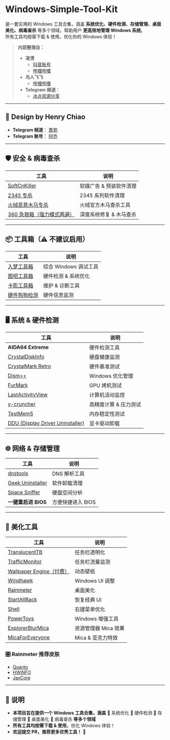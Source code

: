 # Windows-Simple-Tool-Kit  
是一套实用的 Windows 工具合集，涵盖 **系统优化、硬件检测、存储管理、桌面美化、病毒查杀** 等多个领域，帮助用户 **更高效地管理 Windows 系统**。  
所有工具均按需下载 & 使用，优化你的 Windows 体验！
> **内容整理自：**  
> - **凌清**  
>   - [抖音账号](https://m.douyin.com/share/user/MS4wLjABAAAAF4h2qs-kUzSJ0q5WVQgEXoyU8ybMzVm34n6S0-GAlGat3PSbKzCNtM5c99FCUJ1-)  
>   - [哔哩哔哩](https://space.bilibili.com/107041356)  
> - **鸟人飞飞**  
>   - [哔哩哔哩](https://space.bilibili.com/956530?&unique_k=2333)  
> - **Telegram 频道**：
>   - [冰点资源分享 ](https://t.me/ZGQincLiqun/3319)  

---

## 🎨 **Design by Henry Chiao**  
- **Telegram 频道**： [喬苑](https://t.me/Qiao_blog)  
- **Telegram 账号**： [阿乔](https://t.me/Hemry_Chiao)  

---

## 🛡️ 安全 & 病毒查杀
| 工具 | 说明 |
|------|------|
| [SoftCnKiller](https://free.lanzoui.com/b0cpu1guf) | 软媒广告 & 预装软件清理 |
| [2345 专杀](https://free.lanzoub.com/inTQL0v56jwj) | 2345 系列软件清理 |
| [火绒恶意木马专杀](https://bbs.huorong.cn/thread-18575-1-1.html) | 火绒官方木马查杀工具 |
| [360 急救箱（强力模式两遍）](https://weishi.360.cn/jijiuxiang) | 深度系统修复 & 木马查杀 |

---

## 📦 工具箱（⚠️ 不建议启用）
| 工具 | 说明 |
|------|------|
| [入梦工具箱](https://rmsys.top/RMTool.html) | 综合 Windows 调试工具 |
| [图吧工具箱](http://www.tbtool.cn/) | 硬件检测 & 系统优化 |
| [卡影工具箱](http://www.kbtool.cn/) | 维护 & 诊断工具 |
| [硬件狗狗检测](http://yjgg.mydrivers.com/) | 硬件信息监测 |

---

## 🖥️ 系统 & 硬件检测
| 工具 | 说明 |
|------|------|
| **AIDA64 Extreme** | 硬件检测工具 |
| [CrystalDiskInfo](https://crystalmark.info/en/software/crystaldiskinfo/) | 硬盘健康监测 |
| [CrystalMark Retro](https://crystalmark.info/en/download/#google_vignette) | 硬件基准测试 |
| [Dism++](https://github.com/Chuyu-Team/Dism-Multi-language/releases) | Windows 优化管理 |
| [FurMark](https://geeks3d.com/furmark/) | GPU 烤机测试 |
| [LastActivityView](https://www.nirsoft.net/utils/computer_activity_view.html) | 计算机活动监控 |
| [y-cruncher](http://numberworld.org/y-cruncher/) | 高精度计算 & 压力测试 |
| [TestMem5](https://github.com/CoolCmd/TestMem5/releases) | 内存稳定性测试 |
| [DDU (Display Driver Uninstaller)](https://www.wagnardsoft.com/) | 显卡驱动卸载 |

---

## 🌐 网络 & 存储管理
| 工具 | 说明 |
|------|------|
| [dnstools](https://github.com/Kukaina/dnstools) | DNS 解析工具 |
| [Geek Uninstaller](https://geekuninstaller.com/) | 软件卸载清理 |
| [Space Sniffer](http://www.uderzo.it/main_products/space_sniffer/index.html) | 硬盘空间分析 |
| **一键重启进 BIOS** | 方便快捷进入 BIOS |

---

## 🎨 美化工具
| 工具 | 说明 |
|------|------|
| [TranslucentTB](https://www.translucenttb.com/) | 任务栏透明化 |
| [TrafficMonitor](https://github.com/zhongyang219/TrafficMonitor) | 任务栏流量监测 |
| [Wallpaper Engine（付费）](https://store.steampowered.com/app/431960/Wallpaper_Engine/) | 动态壁纸 |
| [Windhawk](https://windhawk.net/) | Windows UI 调整 |
| [Rainmeter](https://www.rainmeter.net/) | 桌面美化 |
| [StartAllBack](https://www.ghxi.com/startallback.html) | 恢复经典 UI |
| [Shell](https://nilesoft.org/download) | 右键菜单优化 |
| [PowerToys](https://github.com/microsoft/PowerToys) | Windows 增强工具 |
| [ExplorerBlurMica](https://github.com/Maplespe/ExplorerBlurMica) | 资源管理器 Mica 效果 |
| [MicaForEveryone](https://github.com/MicaForEveryone/MicaForEveryone) | Mica & 亚克力特效 |

### 🎛️ **Rainmeter 推荐皮肤**
- [Quanto](https://github.com/SteveHsuDrawing/quanto/)  
- [HWiNFO](https://www.hwinfo.com/download/)  
- [JaxCore](https://jaxcore.app/)  

---

## 📌 说明
- **本项目旨在提供一个 Windows 工具合集，涵盖** 🔹 系统优化 🔹 硬件检测 🔹 存储管理 🔹 桌面美化 🔹 病毒查杀 **等多个领域**  
- **所有工具均按需下载 & 使用**，优化 Windows 体验！  
- **欢迎提交 PR，推荐更多优秀工具！** 🚀  
